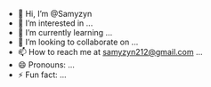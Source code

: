 - 👋 Hi, I’m @Samyzyn
- 👀 I’m interested in ...
- 🌱 I’m currently learning ...
- 💞️ I’m looking to collaborate on ...
- 📫 How to reach me at samyzyn212@gmail.com ...
- 😄 Pronouns: ...
- ⚡ Fun fact: ...

<!---
Samyzyn/Samyzyn is a ✨ special ✨ repository because its `README.md` (this file) appears on your GitHub profile.
You can click the Preview link to take a look at your changes.
--->
